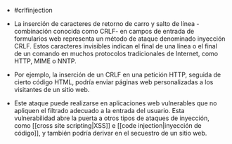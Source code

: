 - #crlfinjection

- La inserción de caracteres de retorno de carro y salto de línea -combinación conocida como CRLF- en campos de entrada de formularios web representa un método de ataque denominado inyección CRLF. Estos caracteres invisibles indican el final de una línea o el final de un comando en muchos protocolos tradicionales de Internet, como HTTP, MIME o NNTP.
- Por ejemplo, la inserción de un CRLF en una petición HTTP, seguida de cierto código HTML, podría enviar páginas web personalizadas a los visitantes de un sitio web.
- Este ataque puede realizarse en aplicaciones web vulnerables que no apliquen el filtrado adecuado a la entrada del usuario. Esta vulnerabilidad abre la puerta a otros tipos de ataques de inyección, como [[cross site scripting|XSS]] e [[code injection|inyección de código]], y también podría derivar en el secuestro de un sitio web.